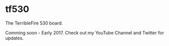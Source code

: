 # tf530

The TerribleFire 530 board.

Comming soon - Early 2017. Check out my YouTube Channel and Twitter for updates.
